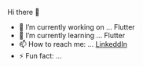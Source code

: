    Hi there 👋
   
- 🔭 I’m currently working on ... Flutter 
- 🌱 I’m currently learning ... Flutter
- 📫 How to reach me: ... [LinkeddIn](https://www.linkedin.com/in/nihad-jusovi%C4%87-16788a226/)
- ⚡ Fun fact: ...

